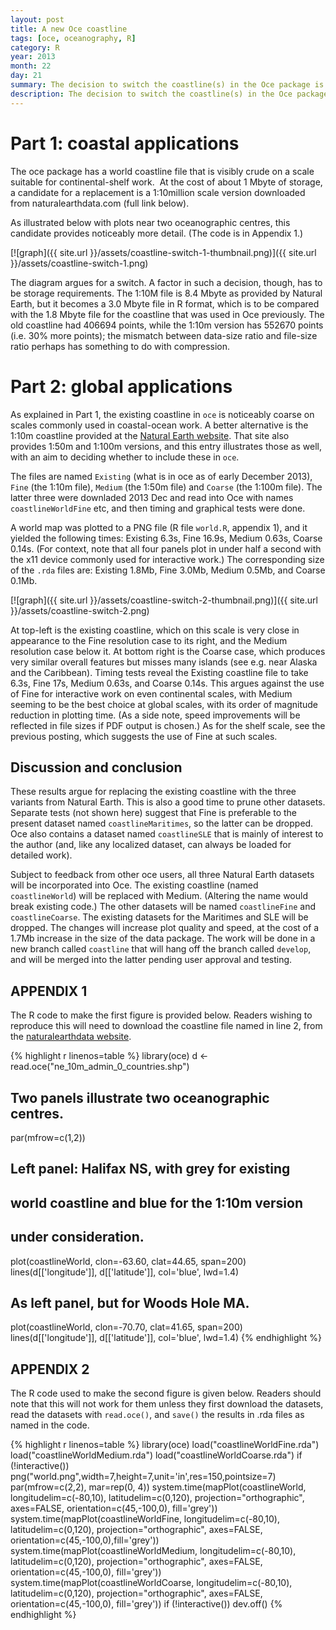 ```yaml
---
layout: post
title: A new Oce coastline
tags: [oce, oceanography, R]
category: R
year: 2013
month: 22
day: 21
summary: The decision to switch the coastline(s) in the Oce package is explained.
description: The decision to switch the coastline(s) in the Oce package is explained.
---
```



# Part 1: coastal applications


The oce package has a world coastline file that is visibly crude on a scale suitable for continental-shelf work.  At the cost of about 1 Mbyte of storage, a candidate for a replacement is a 1:10million scale version downloaded from naturalearthdata.com (full link below). 

As illustrated below with plots near two oceanographic centres, this candidate provides noticeably more detail.  (The code is in Appendix 1.)

[![graph]({{ site.url }}/assets/coastline-switch-1-thumbnail.png)]({{ site.url }}/assets/coastline-switch-1.png)

The diagram argues for a switch.  A factor in such a decision, though, has to be storage requirements.  The 1:10M file is 8.4 Mbyte as provided by Natural Earth, but it becomes a 3.0 Mbyte file in R format, which is to be compared with the 1.8 Mbyte file for the coastline that was used in Oce previously.  The old coastline had 406694 points, while the 1:10m version has 552670 points (i.e. 30% more points); the mismatch between data-size ratio and file-size ratio perhaps has something to do with compression.


# Part 2: global applications

As explained in Part 1, the existing coastline in ``oce`` is noticeably coarse on scales commonly used in coastal-ocean work.  A better alternative is the 1:10m coastline provided at the [Natural Earth website](http://www.naturalearthdata.com). That site also provides 1:50m and 1:100m versions, and this entry illustrates those as well, with an aim to deciding whether to include these in ``oce``.

The files are named ``Existing`` (what is in oce as of early December 2013), ``Fine`` (the 1:10m file), ``Medium`` (the 1:50m file) and ``Coarse`` (the 1:100m file).  The latter three were downladed 2013 Dec and read into Oce with names ``coastlineWorldFine`` etc, and then timing and graphical tests were done.

A world map was plotted to a PNG file (R file ``world.R``, appendix 1), and it yielded the following times: Existing 6.3s, Fine 16.9s, Medium 0.63s, Coarse 0.14s.  (For context, note that all four panels plot in under half a second with the x11 device commonly used for interactive work.) The corresponding  size of the ``.rda`` files are: Existing 1.8Mb, Fine 3.0Mb, Medium 0.5Mb, and Coarse 0.1Mb.

[![graph]({{ site.url }}/assets/coastline-switch-2-thumbnail.png)]({{ site.url }}/assets/coastline-switch-2.png)

At top-left is the existing coastline, which on this scale is very close in appearance to the Fine resolution case to its right, and the Medium resolution case below it.  At bottom right is the Coarse case, which produces very similar overall features but misses many islands (see e.g. near Alaska and the Caribbean).  Timing tests reveal the Existing coastline file to take 6.3s, Fine 17s, Medium 0.63s, and Coarse 0.14s.  This argues against the use of Fine for interactive work on even continental scales, with Medium seeming to be the best choice at global scales, with its order of magnitude reduction in plotting time.  (As a side note, speed improvements will be reflected in file sizes if PDF output is chosen.)  As for the shelf scale, see the previous posting, which suggests the use of Fine at such scales.

## Discussion and conclusion

These results argue for replacing the existing coastline with the three variants from Natural Earth.  This is also a good time to prune other datasets.  Separate tests (not shown here) suggest that Fine is preferable to the present dataset named ``coastlineMaritimes``, so the latter can be dropped.  Oce also contains a dataset named ``coastlineSLE`` that is mainly of interest to the author (and, like any localized dataset, can always be loaded for detailed work).

Subject to feedback from other oce users, all three Natural Earth datasets will be incorporated into Oce.  The existing coastline (named ``coastlineWorld``) will be replaced with Medium.  (Altering the name would break existing code.)  The other datasets will be named ``coastlineFine`` and ``coastlineCoarse``.  The existing datasets for the Maritimes and SLE will be dropped.  The changes will increase plot quality and speed, at the cost of a 1.7Mb increase in the size of the data package.  The work will be done in a new branch called ``coastline`` that will hang off the branch called ``develop``, and will be merged into the latter pending user approval and testing.

## APPENDIX 1

The R code to make the first figure is provided below.  Readers wishing to reproduce this will need to download the coastline file named in line 2, from the [naturalearthdata website](http://www.naturalearthdata.com/http//www.naturalearthdata.com/download/10m/cultural/ne_10m_admin_0_countries.zip>).

{% highlight r linenos=table %}
library(oce)
d <- read.oce("ne_10m_admin_0_countries.shp")

## Two panels illustrate two oceanographic centres.
par(mfrow=c(1,2))

## Left panel: Halifax NS, with grey for existing
## world coastline and blue for the 1:10m version
## under consideration.
plot(coastlineWorld, clon=-63.60, clat=44.65, span=200)
lines(d[['longitude']], d[['latitude']], col='blue', lwd=1.4)

## As left panel, but for Woods Hole MA.
plot(coastlineWorld, clon=-70.70, clat=41.65, span=200)
lines(d[['longitude']], d[['latitude']], col='blue', lwd=1.4)
{% endhighlight %}




## APPENDIX 2

The R code used to make the second figure is given below.  Readers should note that this will not work for them unless they first download the datasets, read the datasets with ``read.oce()``, and ``save()`` the results in .rda files as named in the code.

{% highlight r linenos=table %}
library(oce)
load("coastlineWorldFine.rda") 
load("coastlineWorldMedium.rda")
load("coastlineWorldCoarse.rda")
if (!interactive())
    png("world.png",width=7,height=7,unit='in',res=150,pointsize=7)
par(mfrow=c(2,2), mar=rep(0, 4))
system.time(mapPlot(coastlineWorld, 
                    longitudelim=c(-80,10), latitudelim=c(0,120),
                    projection="orthographic", axes=FALSE,
                    orientation=c(45,-100,0), fill='grey'))
system.time(mapPlot(coastlineWorldFine,
                    longitudelim=c(-80,10), latitudelim=c(0,120),
                    projection="orthographic", axes=FALSE,
                    orientation=c(45,-100,0),fill='grey'))
system.time(mapPlot(coastlineWorldMedium,
                    longitudelim=c(-80,10), latitudelim=c(0,120),
                    projection="orthographic", axes=FALSE,
                    orientation=c(45,-100,0), fill='grey'))
system.time(mapPlot(coastlineWorldCoarse,
                    longitudelim=c(-80,10), latitudelim=c(0,120),
                    projection="orthographic", axes=FALSE,
                    orientation=c(45,-100,0), fill='grey'))
if (!interactive())
    dev.off()
{% endhighlight %}


